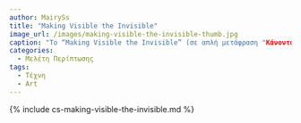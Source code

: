 ```yaml
---
author: MairySs
title: "Making Visible the Invisible"
image_url: /images/making-visible-the-invisible-thumb.jpg
caption: "Το “Making Visible the Invisible” (σε απλή μετάφραση "Κάνοντας Ορατό το Αόρατο"), είναι μια ψηφιακή καλλιτεχνική εγκατάσταση και μια από τις πιο δημοφιλείς στο είδος της Τέχνης Νέων Μέσων (New Media Art)."
categories:
  - Μελέτη Περίπτωσης
tags:
  - Τέχνη
  - Art
---
```


{% include cs-making-visible-the-invisible.md %}
